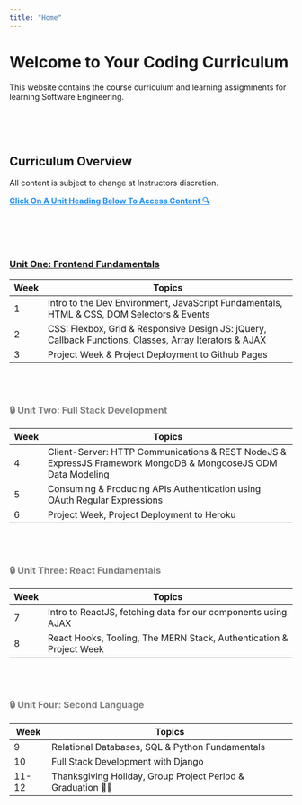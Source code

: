 ```yaml
---
title: "Home"
---
```


# Welcome to Your Coding Curriculum 

This website contains the course curriculum and learning assigmments for learning Software Engineering.

<br>
<br>
<br>

## Curriculum Overview

All content is subject to change at Instructors discretion.

<p style="color: dodgerblue; text-decoration: underline"><b>Click On A Unit Heading Below To Access Content 🔍</b></p>

<br>
<br>
<br>

### [<u>Unit One: Frontend Fundamentals</u>](/frontend-fundamentals)

| Week | Topics                                                                                                 |
| ---- | ------------------------------------------------------------------------------------------------------ |
| 1    | Intro to the Dev Environment, JavaScript Fundamentals, HTML & CSS, DOM Selectors & Events              |
| 2    | CSS: Flexbox, Grid & Responsive Design JS: jQuery, Callback Functions, Classes, Array Iterators & AJAX |
| 3    | Project Week & Project Deployment to Github Pages                                                      |

<br>
<br>

<div style="color: grey;">


### 🔒 Unit Two: Full Stack Development

<!-- ### [<u>Unit Two: Full Stack Development</u>](/full-stack-development) -->

| Week | Topics                                                                                                        |
| ---- | ------------------------------------------------------------------------------------------------------------- |
| 4    | Client-Server: HTTP Communications & REST NodeJS & ExpressJS Framework MongoDB & MongooseJS ODM Data Modeling |
| 5    | Consuming & Producing APIs Authentication using OAuth Regular Expressions                                     |
| 6    | Project Week, Project Deployment to Heroku                                                                    |

<br>
<br>

### 🔒 Unit Three: React Fundamentals

<!-- ### [<u>Unit Three: React Fundamentals</u>](/react-fundamentals) -->

| Week | Topics                                                              |
| ---- | ------------------------------------------------------------------- |
| 7    | Intro to ReactJS, fetching data for our components using AJAX       |
| 8    | React Hooks, Tooling, The MERN Stack, Authentication & Project Week |


<br>
<br>

### 🔒 Unit Four: Second Language

<!-- ### [<u>Unit Four: Second Language</u>](/second-language) -->

| Week  | Topics                                                       |
| ----- | ------------------------------------------------------------ |
| 9     | Relational Databases, SQL & Python Fundamentals              |
| 10    | Full Stack Development with Django                           |
| 11-12 | Thanksgiving Holiday, Group Project Period & Graduation 🥳🎉 |
